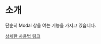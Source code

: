 # 소개

단순히 Modal 창을 여는 기능을 가지고 있습니다.

[상세한 사용법 링크](https://pages.github.com/iamssen/ssenkit/#/dialogs)